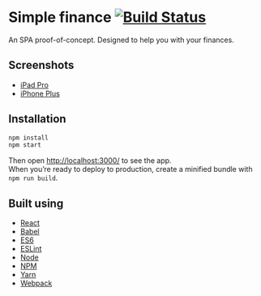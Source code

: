 # Simple finance [![Build Status](https://travis-ci.com/mcaputto/react-money.svg?token=4Utmu3xHdR7ZqfkGe3mq&branch=master)](https://travis-ci.com/mcaputto/react-money)

An SPA proof-of-concept. Designed to help you with your finances.

## Screenshots

* [iPad Pro](https://i.imgur.com/SvAyCZX.png)
* [iPhone Plus](https://i.imgur.com/f4B8wBf.png)

## Installation

```sh
npm install
npm start
```

Then open [http://localhost:3000/](http://localhost:3000/) to see the app.<br>
When you’re ready to deploy to production, create a minified bundle with `npm run build`.

## Built using

* [React](https://reactjs.org)
* [Babel](http://babeljs.io)
* [ES6](http://www.ecma-international.org/ecma-262/6.0/index.html)
* [ESLint](https://eslint.org)
* [Node](https://nodejs.org/en/)
* [NPM](https://www.npmjs.com)
* [Yarn](https://yarnpkg.com/en/)
* [Webpack](https://webpack.github.io/)
